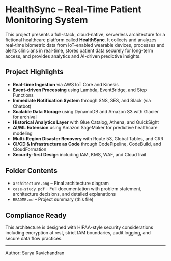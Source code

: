 # HealthSync – Real-Time Patient Monitoring System

This project presents a full-stack, cloud-native, serverless architecture for a fictional healthcare platform called **HealthSync**. It collects and analyzes real-time biometric data from IoT-enabled wearable devices, processes and alerts clinicians in real-time, stores patient data securely for long-term access, and provides analytics and AI-driven predictive insights.

## Project Highlights
- **Real-time Ingestion** via AWS IoT Core and Kinesis
- **Event-driven Processing** using Lambda, EventBridge, and Step Functions
- **Immediate Notification System** through SNS, SES, and Slack (via Chatbot)
- **Scalable Data Storage** using DynamoDB and Amazon S3 with Glacier for archival
- **Historical Analytics Layer** with Glue Catalog, Athena, and QuickSight
- **AI/ML Extension** using Amazon SageMaker for predictive healthcare modeling
- **Multi-Region Disaster Recovery** with Route 53, Global Tables, and CRR
- **CI/CD & Infrastructure as Code** through CodePipeline, CodeBuild, and CloudFormation
- **Security-first Design** including IAM, KMS, WAF, and CloudTrail

## Folder Contents
- `architecture.png` – Final architecture diagram
- `case-study.pdf` – Full documentation with problem statement, architecture decisions, and detailed explanations
- `README.md` – Project summary (this file)

## Compliance Ready
This architecture is designed with HIPAA-style security considerations including encryption at rest, strict IAM boundaries, audit logging, and secure data flow practices.

---

Author: Surya Ravichandran
